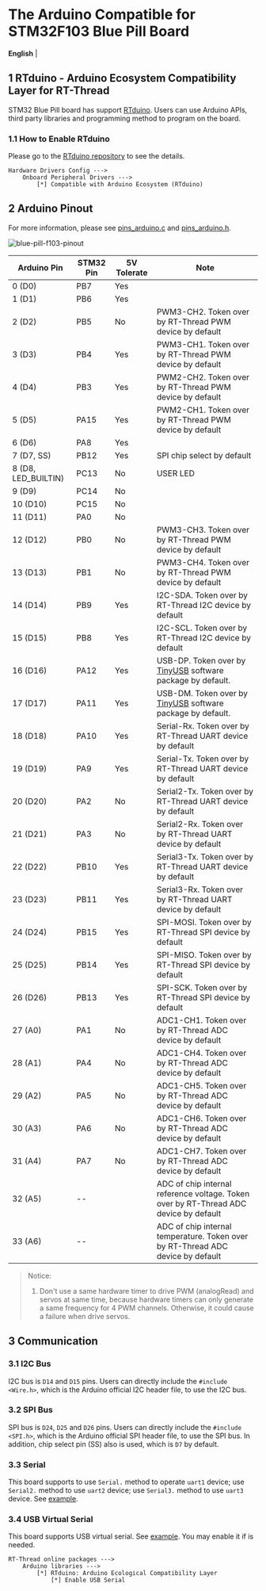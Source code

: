 # The Arduino Compatible for STM32F103 Blue Pill Board

**English** | [](README_zh.md)

## 1 RTduino - Arduino Ecosystem Compatibility Layer for RT-Thread

STM32 Blue Pill board has support [RTduino](https://github.com/RTduino/RTduino). Users can use Arduino APIs, third party libraries and programming method to program on the board.

### 1.1 How to Enable RTduino

Please go to the [RTduino repository](https://github.com/RTduino/RTduino) to see the details.

```Kconfig
Hardware Drivers Config --->
    Onboard Peripheral Drivers --->
        [*] Compatible with Arduino Ecosystem (RTduino)
```

## 2 Arduino Pinout

For more information, please see [pins_arduino.c](pins_arduino.c) and [pins_arduino.h](pins_arduino.h).

![blue-pill-f103-pinout](blue-pill-f103-pinout.jpg)

| Arduino Pin         | STM32 Pin | 5V Tolerate | Note                                                                                                        |
| ------------------- | --------- | ----------- | ----------------------------------------------------------------------------------------------------------- |
| 0 (D0)              | PB7       | Yes         |                                                                                                             |
| 1 (D1)              | PB6       | Yes         |                                                                                                             |
| 2 (D2)              | PB5       | No          | PWM3-CH2. Token over by RT-Thread PWM device by default                                                     |
| 3 (D3)              | PB4       | Yes         | PWM3-CH1. Token over by RT-Thread PWM device by default                                                     |
| 4 (D4)              | PB3       | Yes         | PWM2-CH2. Token over by RT-Thread PWM device by default                                                     |
| 5 (D5)              | PA15      | Yes         | PWM2-CH1. Token over by RT-Thread PWM device by default                                                     |
| 6 (D6)              | PA8       | Yes         |                                                                                                             |
| 7 (D7, SS)          | PB12      | Yes         | SPI chip select by default                                                                                  |
| 8 (D8, LED_BUILTIN) | PC13      | No          | USER LED                                                                                                    |
| 9 (D9)              | PC14      | No          |                                                                                                             |
| 10 (D10)            | PC15      | No          |                                                                                                             |
| 11 (D11)            | PA0       | No          |                                                                                                             |
| 12 (D12)            | PB0       | No          | PWM3-CH3. Token over by RT-Thread PWM device by default                                                     |
| 13 (D13)            | PB1       | No          | PWM3-CH4. Token over by RT-Thread PWM device by default                                                     |
| 14 (D14)            | PB9       | Yes         | I2C-SDA. Token over by RT-Thread I2C device by default                                                      |
| 15 (D15)            | PB8       | Yes         | I2C-SCL. Token over by RT-Thread I2C device by default                                                      |
| 16 (D16)            | PA12      | Yes         | USB-DP. Token over by [TinyUSB](https://github.com/RT-Thread-packages/tinyusb) software package by default. |
| 17 (D17)            | PA11      | Yes         | USB-DM. Token over by [TinyUSB](https://github.com/RT-Thread-packages/tinyusb) software package by default. |
| 18 (D18)            | PA10      | Yes         | Serial-Rx. Token over by RT-Thread UART device by default                                                   |
| 19 (D19)            | PA9       | Yes         | Serial-Tx. Token over by RT-Thread UART device by default                                                   |
| 20 (D20)            | PA2       | No          | Serial2-Tx. Token over by RT-Thread UART device by default                                                  |
| 21 (D21)            | PA3       | No          | Serial2-Rx. Token over by RT-Thread UART device by default                                                  |
| 22 (D22)            | PB10      | Yes         | Serial3-Tx. Token over by RT-Thread UART device by default                                                  |
| 23 (D23)            | PB11      | Yes         | Serial3-Rx. Token over by RT-Thread UART device by default                                                  |
| 24 (D24)            | PB15      | Yes         | SPI-MOSI. Token over by RT-Thread SPI device by default                                                     |
| 25 (D25)            | PB14      | Yes         | SPI-MISO. Token over by RT-Thread SPI device by default                                                     |
| 26 (D26)            | PB13      | Yes         | SPI-SCK. Token over by RT-Thread SPI device by default                                                      |
| 27 (A0)             | PA1       | No          | ADC1-CH1. Token over by RT-Thread ADC device by default                                                     |
| 28 (A1)             | PA4       | No          | ADC1-CH4. Token over by RT-Thread ADC device by default                                                     |
| 29 (A2)             | PA5       | No          | ADC1-CH5. Token over by RT-Thread ADC device by default                                                     |
| 30 (A3)             | PA6       | No          | ADC1-CH6. Token over by RT-Thread ADC device by default                                                     |
| 31 (A4)             | PA7       | No          | ADC1-CH7. Token over by RT-Thread ADC device by default                                                     |
| 32 (A5)             | --        |             | ADC of chip internal reference voltage. Token over by RT-Thread ADC device by default                       |
| 33 (A6)             | --        |             | ADC of chip internal temperature. Token over by RT-Thread ADC device by default                             |

> Notice:
> 
> 1. Don't use a same hardware timer to drive PWM (analogRead) and servos at same time, because hardware timers can only generate a same frequency for 4 PWM channels. Otherwise, it could cause a failure when drive servos.

## 3 Communication

### 3.1 I2C Bus

I2C bus is `D14` and `D15` pins. Users can directly include the `#include <Wire.h>`, which is the Arduino official I2C header file, to use the I2C bus.

### 3.2 SPI Bus

SPI bus is `D24`, `D25` and `D26` pins. Users can directly include the `#include <SPI.h>`, which is the Arduino official SPI header file, to use the SPI bus. In addition, chip select pin (SS) also is used, which is `D7` by default.

### 3.3 Serial

This board supports to use `Serial.` method to operate `uart1` device; use `Serial2.` method to use `uart2` device; use `Serial3.` method to use `uart3` device. See [example](https://github.com/RTduino/RTduino/blob/master/examples/Basic/helloworld.cpp).

### 3.4 USB Virtual Serial

This board supports USB virtual serial. See [example](https://github.com/RTduino/RTduino/tree/master/examples/USBSerial). You may enable it if is needed.

```Kconfig
RT-Thread online packages --->
    Arduino libraries --->
        [*] RTduino: Arduino Ecological Compatibility Layer
            [*] Enable USB Serial
```
